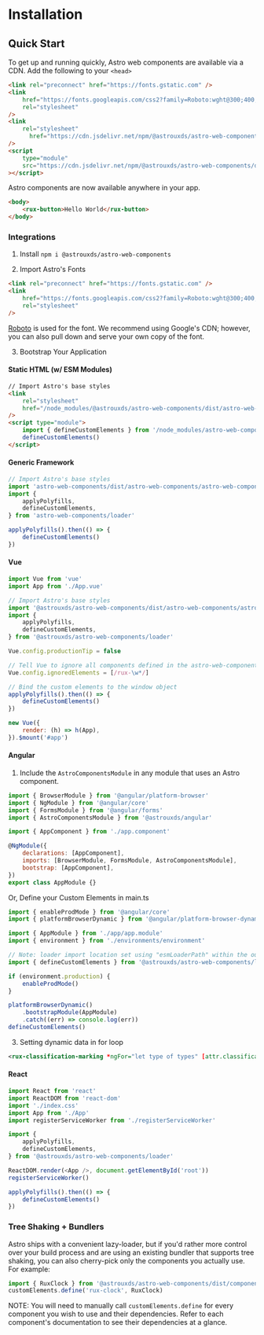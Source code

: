 # Installation

## Quick Start

To get up and running quickly, Astro web components are available via a CDN. Add the following to your `<head>`

```html
<link rel="preconnect" href="https://fonts.gstatic.com" />
<link
    href="https://fonts.googleapis.com/css2?family=Roboto:wght@300;400;500;700&display=swap"
    rel="stylesheet"
/>
<link
    rel="stylesheet"
      href="https://cdn.jsdelivr.net/npm/@astrouxds/astro-web-components/dist/astro-web-components/astro-web-components.css"
/>
<script
    type="module"
    src="https://cdn.jsdelivr.net/npm/@astrouxds/astro-web-components/dist/astro-web-components/astro-web-components.esm.js"
></script>
```

Astro components are now available anywhere in your app.

```html
<body>
    <rux-button>Hello World</rux-button>
</body>
```

### Integrations

1. Install
   `npm i @astrouxds/astro-web-components`

2. Import Astro's Fonts

```html
<link rel="preconnect" href="https://fonts.gstatic.com" />
<link
    href="https://fonts.googleapis.com/css2?family=Roboto:wght@300;400;500;700&display=swap"
    rel="stylesheet"
/>
```

[Roboto](https://fonts.google.com/specimen/Roboto) is used for the font.
We recommend using Google's CDN; however, you can also pull down and serve your own copy of the font.

3. Bootstrap Your Application

#### Static HTML (w/ ESM Modules)

```html
// Import Astro's base styles
<link
    rel="stylesheet"
    href="/node_modules/@astrouxds/astro-web-components/dist/astro-web-components/astro-web-components.css"
/>
<script type="module">
    import { defineCustomElements } from '/node_modules/astro-web-components/loader'
    defineCustomElements()
</script>
```

#### Generic Framework

```js
// Import Astro's base styles
import 'astro-web-components/dist/astro-web-components/astro-web-components.css'
import {
    applyPolyfills,
    defineCustomElements,
} from 'astro-web-components/loader'

applyPolyfills().then(() => {
    defineCustomElements()
})
```

#### Vue

```js
import Vue from 'vue'
import App from './App.vue'

// Import Astro's base styles
import '@astrouxds/astro-web-components/dist/astro-web-components/astro-web-components.css'
import {
    applyPolyfills,
    defineCustomElements,
} from '@astrouxds/astro-web-components/loader'

Vue.config.productionTip = false

// Tell Vue to ignore all components defined in the astro-web-components package
Vue.config.ignoredElements = [/rux-\w*/]

// Bind the custom elements to the window object
applyPolyfills().then(() => {
    defineCustomElements()
})

new Vue({
    render: (h) => h(App),
}).$mount('#app')
```

#### Angular

1. Include the `AstroComponentsModule` in any module that uses an Astro component.

```js
import { BrowserModule } from '@angular/platform-browser'
import { NgModule } from '@angular/core'
import { FormsModule } from '@angular/forms'
import { AstroComponentsModule } from '@astrouxds/angular'

import { AppComponent } from './app.component'

@NgModule({
    declarations: [AppComponent],
    imports: [BrowserModule, FormsModule, AstroComponentsModule],
    bootstrap: [AppComponent],
})
export class AppModule {}
```

Or, Define your Custom Elements in main.ts

```js
import { enableProdMode } from '@angular/core'
import { platformBrowserDynamic } from '@angular/platform-browser-dynamic'

import { AppModule } from './app/app.module'
import { environment } from './environments/environment'

// Note: loader import location set using "esmLoaderPath" within the output target config
import { defineCustomElements } from '@astrouxds/astro-web-components/loader'

if (environment.production) {
    enableProdMode()
}

platformBrowserDynamic()
    .bootstrapModule(AppModule)
    .catch((err) => console.log(err))
defineCustomElements()
```

3. Setting dynamic data in for loop

```xml
<rux-classification-marking *ngFor="let type of types" [attr.classification]="type"></rux-classification-marking>
```

#### React

```js
import React from 'react'
import ReactDOM from 'react-dom'
import './index.css'
import App from './App'
import registerServiceWorker from './registerServiceWorker'

import {
    applyPolyfills,
    defineCustomElements,
} from '@astrouxds/astro-web-components/loader'

ReactDOM.render(<App />, document.getElementById('root'))
registerServiceWorker()

applyPolyfills().then(() => {
    defineCustomElements()
})
```

### Tree Shaking + Bundlers

Astro ships with a convenient lazy-loader, but if you'd rather more control over your build process and are using an existing bundler
that supports tree shaking, you can also cherry-pick only the components you actually use. For example:

```js
import { RuxClock } from '@astrouxds/astro-web-components/dist/components/rux-clock.js'
customElements.define('rux-clock', RuxClock)
```

NOTE: You will need to manually call `customElements.define` for every component you wish to use and their dependencies.
Refer to each component's documentation to see their dependencies at a glance.
